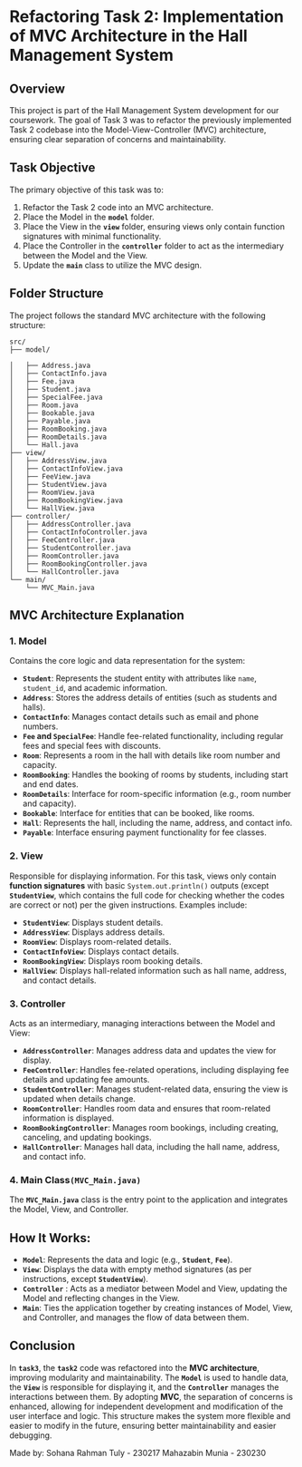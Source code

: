 # Refactoring Task 2: Implementation of MVC Architecture in the Hall Management System 

## Overview
This project is part of the Hall Management System development for our coursework. The goal of Task 3 was to refactor the previously implemented Task 2 codebase into the Model-View-Controller (MVC) architecture, ensuring clear separation of concerns and maintainability.

## Task Objective
The primary objective of this task was to:

1. Refactor the Task 2 code into an MVC architecture.
2. Place the Model in the **`model`** folder.
3. Place the View in the **`view`** folder, ensuring views only contain function
signatures with minimal functionality.
4. Place the Controller in the **`controller`** folder to act as the intermediary between the Model and the View.
5. Update the **`main`** class to utilize the MVC design.

## Folder Structure
The project follows the standard MVC architecture with the following structure:
```plaintext
src/
├── model/

│   ├── Address.java 
│   ├── ContactInfo.java
│   ├── Fee.java
│   ├── Student.java
│   ├── SpecialFee.java
│   ├── Room.java
│   ├── Bookable.java
│   ├── Payable.java
│   ├── RoomBooking.java
│   ├── RoomDetails.java
│   └── Hall.java
├── view/
│   ├── AddressView.java
│   ├── ContactInfoView.java
│   ├── FeeView.java
│   ├── StudentView.java
│   ├── RoomView.java
│   ├── RoomBookingView.java
│   └── HallView.java 
├── controller/
│   ├── AddressController.java
│   ├── ContactInfoController.java
│   ├── FeeController.java
│   ├── StudentController.java
│   ├── RoomController.java
│   ├── RoomBookingController.java
│   └── HallController.java
└── main/
    └── MVC_Main.java
```
## MVC Architecture Explanation

### 1. **Model**  
Contains the core logic and data representation for the system:
- **`Student`**: Represents the student entity with attributes like `name`, `student_id`, and academic information.
- **`Address`**: Stores the address details of entities (such as students and halls).
- **`ContactInfo`**: Manages contact details such as email and phone numbers.
- **`Fee` and `SpecialFee`**: Handle fee-related functionality, including regular fees and special fees with discounts.
- **`Room`**: Represents a room in the hall with details like room number and capacity.
- **`RoomBooking`**: Handles the booking of rooms by students, including start and end dates.
- **`RoomDetails`**: Interface for room-specific information (e.g., room number and capacity).
- **`Bookable`**: Interface for entities that can be booked, like rooms.
- **`Hall`**: Represents the hall, including the name, address, and contact info.
- **`Payable`**: Interface ensuring payment functionality for fee classes.

### 2. **View**  
Responsible for displaying information. For this task, views only contain **function signatures** with basic `System.out.println()` outputs (except **`StudentView`**, which contains the full code for checking whether the codes are correct or not) per the given instructions. Examples include:
- **`StudentView`**: Displays student details.
- **`AddressView`**: Displays address details.
- **`RoomView`**: Displays room-related details.
- **`ContactInfoView`**: Displays contact details.
- **`RoomBookingView`**: Displays room booking details.
- **`HallView`**: Displays hall-related information such as hall name, address, and contact details.

### 3. **Controller**  
Acts as an intermediary, managing interactions between the Model and View:
- **`AddressController`**: Manages address data and updates the view for display.
- **`FeeController`**: Handles fee-related operations, including displaying fee details and updating fee amounts.
- **`StudentController`**: Manages student-related data, ensuring the view is updated when details change.
- **`RoomController`**: Handles room data and ensures that room-related information is displayed.
- **`RoomBookingController`**: Manages room bookings, including creating, canceling, and updating bookings.
- **`HallController`**: Manages hall data, including the hall name, address, and contact info.
### 4. **Main Class**`(MVC_Main.java)`
The **`MVC_Main.java`** class is the entry point to the application and integrates the Model, View, and Controller.

## How It Works:
- **`Model`**: Represents the data and logic (e.g., **`Student`**, **`Fee`**).
- **`View`**: Displays the data with empty method signatures (as per instructions, except **`StudentView`**).
- **`Controller`** : Acts as a mediator between Model and View, updating the Model and reflecting changes in the View.
- **`Main`**: Ties the application together by creating instances of Model, View, and Controller, and manages the flow of data between them.

## Conclusion
In **`task3`**, the **`task2`** code was refactored into the **MVC architecture**, improving modularity and maintainability. The **`Model`** is used to handle data, the **`View`** is responsible for displaying it, and the **`Controller`** manages the interactions between them. By adopting **MVC**, the separation of concerns is enhanced, allowing for independent development and modification of the user interface and logic. This structure makes the system more flexible and easier to modify in the future, ensuring better maintainability and easier debugging.

Made by:
    Sohana Rahman Tuly - 230217
    Mahazabin Munia - 230230
